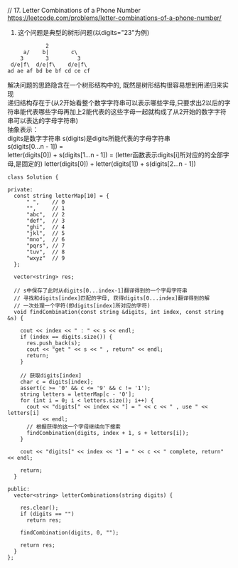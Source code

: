 // 17. Letter Combinations of a Phone Number  
https://leetcode.com/problems/letter-combinations-of-a-phone-number/  

1. 这个问题是典型的树形问题(以digits="23"为例)
```
            2
     a/    b|       c\
    3       3         3
 d/e|f\  d/e|f\    d/e|f\
ad ae af bd be bf cd ce cf
```
解决问题的思路隐含在一个树形结构中的, 既然是树形结构很容易想到用递归来实现  
递归结构存在于(从2开始看整个数字字符串可以表示哪些字母,只要求出2以后的字符串能代表哪些字母再加上2能代表的这些字母一起就构成了从2开始的数字字符串可以表达的字母字符串)  
抽象表示：  
digits是数字字符串
s(digits)是digits所能代表的字母字符串  
s(digits[0...n - 1]) =  
letter(digits[0]) + s(digits[1...n - 1]) = 
(letter函数表示digits[i]所对应的的全部字母,是固定的) 
letter(digits[0]) + letter(digits[1]) + s(digits[2...n - 1])
```
class Solution {

private:
  const string letterMap[10] = {
      " ",    // 0
      "",     // 1
      "abc",  // 2
      "def",  // 3
      "ghi",  // 4
      "jkl",  // 5
      "mno",  // 6
      "pqrs", // 7
      "tuv",  // 8
      "wxyz"  // 9
  };

  vector<string> res;

  // s中保存了此时从digits[0...index-1]翻译得到的一个字母字符串
  // 寻找和digits[index]匹配的字母, 获得digits[0...index]翻译得到的解
  // 一次处理一个字符(即digits[index]所对应的字符)
  void findCombination(const string &digits, int index, const string &s) {

    cout << index << " : " << s << endl;
    if (index == digits.size()) {
      res.push_back(s);
      cout << "get " << s << " , return" << endl;
      return;
    }

    // 获取digits[index]
    char c = digits[index];
    assert(c >= '0' && c <= '9' && c != '1');
    string letters = letterMap[c - '0'];
    for (int i = 0; i < letters.size(); i++) {
      cout << "digits[" << index << "] = " << c << " , use " << letters[i]
           << endl;
      // 根据获得的这一个字母继续向下搜索
      findCombination(digits, index + 1, s + letters[i]);
    }

    cout << "digits[" << index << "] = " << c << " complete, return" << endl;

    return;
  }

public:
  vector<string> letterCombinations(string digits) {

    res.clear();
    if (digits == "")
      return res;

    findCombination(digits, 0, "");

    return res;
  }
};
```